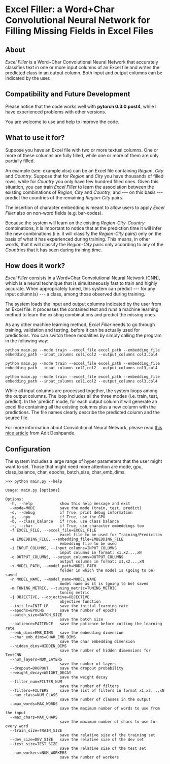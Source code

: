 # Excel Filler: a Word+Char Convolutional Neural Network for Filling Missing Fields in Excel Files


## About

*Excel Filler* is a Word+Char Convolutional Neural Network that accurately classifies text in one or more input columns of an Excel file and writes the predicted class in an output column. Both input and output columns can be indicated by the user.


## Compatibility and Future Development

Please notice that the code works well with **pytorch 0.3.0.post4**, while I have experienced problems with other versions.

You are welcome to use and help to improve the code.


## What to use it for?

Suppose you have an Excel file with two or more textual columns. One or more of these columns are fully filled, while one or more of them are only partially filled.

An example (see: example.xlsx) can be an Excel file containing *Region*, *City* and *Country*. Suppose that for *Region* and *City* you have thousands of filled rows, while for *Country* you only have few hundred filled ones. Given this situation, you can train *Excel Filler* to learn the association between the existing combinations of *Region*, *City* and *Country*, and --- on this basis --- predict the countries of the remaining *Region*-*City* pairs.

The insertion of character embedding is meant to allow users to apply *Excel Filler* also on non-word fields (e.g. bar-codes).

Because the system will learn on the existing *Region*-*City*-*Country* combinations, it is important to notice that at the prediction time it will infer the new combinations (i.e. it will classify the *Region*-*City* pairs) only on the basis of what it has experienced during training. This means, in other words, that it will classify the *Region*-*City* pairs only according to any of the *Countr*ies that it has seen during training time.


## How does it work?

*Excel Filler* consists in a Word+Char Convolutional Neural Network (CNN), which is a neural technique that is simultaneously fast to train and highly accurate. When appropriately tuned, this system can predict --- for any input column(s) --- a class, among those observed during training.

The system loads the input and output columns indicated by the user from an Excel file. It processes the contained text and runs a machine learning method to learn the existing combinations and predict the missing ones.

As any other machine learning method, *Excel Filler* needs to go through training, validation and testing, before it can be actually used for predictions. You can switch these modalities by simply calling the program in the following way:

```
python main.py --mode train --excel_file excel_path --embedding_file embedding_path --input_columns col1,col2 --output_columns col3,col4

python main.py --mode train --excel_file excel_path --embedding_file embedding_path --input_columns col1,col2 --output_columns col3,col4

python main.py --mode train --excel_file excel_path --embedding_file embedding_path --input_columns col1,col2 --output_columns col3,col4
```

While all input columns are processed together, the system loops among the output columns. The loop includes all the three modes (i.e. train, test, predict). In the 'predict' mode, for each output column it will generate an excel file containing all the existing columns plus a new column with the predictions. The file names clearly describe the predicted column and the source file.

For more information about Convolutional Neural Network, please read [this nice article](https://adeshpande3.github.io/A-Beginner%27s-Guide-To-Understanding-Convolutional-Neural-Networks-Part-2/) from Adit Deshpande.


## Configuration

The system includes a large range of hyper parameters that the user might want to set. Those that might need more attention are mode, gpu, class_balance, char, epochs, batch_size, char_emb_dims.

```
>>> python main.py --help

Usage: main.py [options]

Options:
  -h, --help            show this help message and exit
  --mode=MODE           save the mode (train, test, predict)
  -d, --debug           if True, print debug information
  -g, --gpu             if True, use the GPU
  -b, --class_balance   if True, use class balance
  -r, --char            if True, use character embeddings too
  -f EXCEL_FILE, --excel_file=EXCEL_FILE
                        excel file to be used for Training/Prediciton
  -e EMBEDDING_FILE, --embedding_file=EMBEDDING_FILE
                        embedding file to be used
  -i INPUT_COLUMNS, --input_columns=INPUT_COLUMNS
                        input columns in format: x1,x2...,xN
  -o OUTPUT_COLUMNS, --output_columns=OUTPUT_COLUMNS
                        output columns in format: x1,x2...,xN
  -s MODEL_PATH, --model_path=MODEL_PATH
                        folder in which the model is (going to be) saved
  -n MODEL_NAME, --model_name=MODEL_NAME
                        model name as it is (going to be) saved
  -m TUNING_METRIC, --tuning_metric=TUNING_METRIC
                        tuning metric
  -j OBJECTIVE, --objective=OBJECTIVE
                        objective function
  --init_lr=INIT_LR     save the initial learning rate
  --epochs=EPOCHS       save the number of epochs
  --batch_size=BATCH_SIZE
                        save the batch size
  --patience=PATIENCE   save the patience before cutting the learning rate
  --emb_dims=EMB_DIMS   save the embedding dimension
  --char_emb_dims=CHAR_EMB_DIMS
                        save the char embedding dimension
  --hidden_dims=HIDDEN_DIMS
                        save the number of hidden dimensions for TextCNN
  --num_layers=NUM_LAYERS
                        save the number of layers
  --dropout=DROPOUT     save the dropout probability
  --weight_decay=WEIGHT_DECAY
                        save the weight decay
  --filter_num=FILTER_NUM
                        save the number of filters
  --filters=FILTERS     save the list of filters in format x1,x2...,xN
  --num_class=NUM_CLASS
                        save the number of classes in the output
  --max_words=MAX_WORDS
                        save the maximum number of words to use from the input
  --max_chars=MAX_CHARS
                        save the maximum number of chars to use for every word
  --train_size=TRAIN_SIZE
                        save the relative size of the training set
  --dev_size=DEV_SIZE   save the relative size of the dev set
  --test_size=TEST_SIZE
                        save the relative size of the test set
  --num_workers=NUM_WORKERS
                        save the number of workers
```


